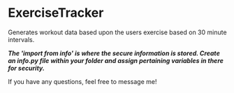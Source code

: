 # ExerciseTracker
Generates workout data based upon the users exercise based on 30 minute intervals.

***The 'import from info' is where the secure information is stored. Create an info.py file within your folder and assign pertaining variables in there for security.***

If you have any questions, feel free to message me!
